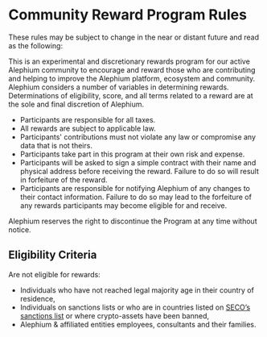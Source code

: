 # Community Reward Program Rules
These rules may be subject to change in the near or distant future and read as the following:

This is an experimental and discretionary rewards program for our active Alephium community to encourage and reward those who are contributing and helping to improve the Alephium platform, ecosystem and community. 
Alephium considers a number of variables in determining rewards. Determinations of eligibility, score, and all terms related to a reward are at the sole and final discretion of Alephium.

- Participants are responsible for all taxes. 
- All rewards are subject to applicable law. 
- Participants' contributions must not violate any law or compromise any data that is not theirs.
- Participants take part in this program at their own risk and expense. 
- Participants will be asked to sign a simple contract with their name and physical address before receiving the reward. Failure to do so will result in forfeiture of the reward.
- Participants are responsible for notifying Alephium of any changes to their contact information. Failure to do so may lead to the forfeiture of any rewards participants may become eligible for and receive.

Alephium reserves the right to discontinue the Program at any time without notice.

## Eligibility Criteria
Are not eligible for rewards:
- Individuals who have not reached legal majority age in their country of residence, 
- Individuals on sanctions lists or who are in countries listed on [SECO’s sanctions list](https://www.seco.admin.ch/seco/fr/home/Aussenwirtschaftspolitik_Wirtschaftliche_Zusammenarbeit/Wirtschaftsbeziehungen/exportkontrollen-und-sanktionen/sanktionen-embargos/sanktionsmassnahmen.html) or where crypto-assets have been banned, 
- Alephium & affiliated entities employees, consultants and their families.
